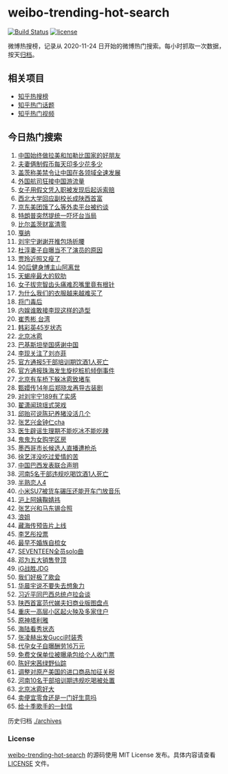 # weibo-trending-hot-search

[![Build Status](https://github.com/justjavac/weibo-trending-hot-search/workflows/ci/badge.svg?branch=master)](https://github.com/justjavac/weibo-trending-hot-search/actions)
[![license](https://img.shields.io/github/license/justjavac/weibo-trending-hot-search)](https://github.com/justjavac/weibo-trending-hot-search/blob/master/LICENSE)

微博热搜榜，记录从 2020-11-24 日开始的微博热门搜索。每小时抓取一次数据，按天[归档](./archives)。

## 相关项目

- [知乎热搜榜](https://github.com/justjavac/zhihu-trending-top-search)
- [知乎热门话题](https://github.com/justjavac/zhihu-trending-hot-questions)
- [知乎热门视频](https://github.com/justjavac/zhihu-trending-hot-video)

## 今日热门搜索

<!-- BEGIN -->
<!-- 最后更新时间 Wed May 14 2025 02:11:08 GMT+0800 (China Standard Time) -->

1. [中国始终做拉美和加勒比国家的好朋友](https://s.weibo.com//weibo?q=%23%E4%B8%AD%E5%9B%BD%E5%A7%8B%E7%BB%88%E5%81%9A%E6%8B%89%E7%BE%8E%E5%92%8C%E5%8A%A0%E5%8B%92%E6%AF%94%E5%9B%BD%E5%AE%B6%E7%9A%84%E5%A5%BD%E6%9C%8B%E5%8F%8B%23&Refer=new_time)
1. [夫妻俩制假币每天印多少花多少](https://s.weibo.com//weibo?q=%23%E5%A4%AB%E5%A6%BB%E4%BF%A9%E5%88%B6%E5%81%87%E5%B8%81%E6%AF%8F%E5%A4%A9%E5%8D%B0%E5%A4%9A%E5%B0%91%E8%8A%B1%E5%A4%9A%E5%B0%91%23&t=31&band_rank=1&Refer=top)
1. [盖茨称美禁令让中国在各领域全速发展](https://s.weibo.com//weibo?q=%23%E7%9B%96%E8%8C%A8%E7%A7%B0%E7%BE%8E%E7%A6%81%E4%BB%A4%E8%AE%A9%E4%B8%AD%E5%9B%BD%E5%9C%A8%E5%90%84%E9%A2%86%E5%9F%9F%E5%85%A8%E9%80%9F%E5%8F%91%E5%B1%95%23&t=31&band_rank=2&Refer=top)
1. [外国航司狂接中国游流量](https://s.weibo.com//weibo?q=%23%E5%A4%96%E5%9B%BD%E8%88%AA%E5%8F%B8%E7%8B%82%E6%8E%A5%E4%B8%AD%E5%9B%BD%E6%B8%B8%E6%B5%81%E9%87%8F%23&t=31&band_rank=3&Refer=top)
1. [女子用假文凭入职被发现后起诉索赔](https://s.weibo.com//weibo?q=%23%E5%A5%B3%E5%AD%90%E7%94%A8%E5%81%87%E6%96%87%E5%87%AD%E5%85%A5%E8%81%8C%E8%A2%AB%E5%8F%91%E7%8E%B0%E5%90%8E%E8%B5%B7%E8%AF%89%E7%B4%A2%E8%B5%94%23&t=31&band_rank=20&Refer=top)
1. [西北大学回应副校长成陕西首富](https://s.weibo.com//weibo?q=%23%E8%A5%BF%E5%8C%97%E5%A4%A7%E5%AD%A6%E5%9B%9E%E5%BA%94%E5%89%AF%E6%A0%A1%E9%95%BF%E6%88%90%E9%99%95%E8%A5%BF%E9%A6%96%E5%AF%8C%23&t=31&band_rank=35&Refer=top)
1. [京东美团饿了么等外卖平台被约谈](https://s.weibo.com//weibo?q=%23%E4%BA%AC%E4%B8%9C%E7%BE%8E%E5%9B%A2%E9%A5%BF%E4%BA%86%E4%B9%88%E7%AD%89%E5%A4%96%E5%8D%96%E5%B9%B3%E5%8F%B0%E8%A2%AB%E7%BA%A6%E8%B0%88%23&t=31&band_rank=6&Refer=top)
1. [特朗普突然提统一吓坏台当局](https://s.weibo.com//weibo?q=%23%E7%89%B9%E6%9C%97%E6%99%AE%E7%AA%81%E7%84%B6%E6%8F%90%E7%BB%9F%E4%B8%80%E5%90%93%E5%9D%8F%E5%8F%B0%E5%BD%93%E5%B1%80%23&t=31&band_rank=7&Refer=top)
1. [比尔盖茨财富清零](https://s.weibo.com//weibo?q=%23%E6%AF%94%E5%B0%94%E7%9B%96%E8%8C%A8%E8%B4%A2%E5%AF%8C%E6%B8%85%E9%9B%B6%23&t=31&band_rank=22&Refer=top)
1. [戛纳](https://s.weibo.com//weibo?q=%23%E6%88%9B%E7%BA%B3%23&t=31&band_rank=26&Refer=top)
1. [刘宇宁谢谢开推包场折腰](https://s.weibo.com//weibo?q=%23%E5%88%98%E5%AE%87%E5%AE%81%E8%B0%A2%E8%B0%A2%E5%BC%80%E6%8E%A8%E5%8C%85%E5%9C%BA%E6%8A%98%E8%85%B0%23&t=31&band_rank=47&Refer=top)
1. [杜淳妻子自曝当不了演员的原因](https://s.weibo.com//weibo?q=%23%E6%9D%9C%E6%B7%B3%E5%A6%BB%E5%AD%90%E8%87%AA%E6%9B%9D%E5%BD%93%E4%B8%8D%E4%BA%86%E6%BC%94%E5%91%98%E7%9A%84%E5%8E%9F%E5%9B%A0%23&t=31&band_rank=14&Refer=top)
1. [贾玲近照又瘦了](https://s.weibo.com//weibo?q=%23%E8%B4%BE%E7%8E%B2%E8%BF%91%E7%85%A7%E5%8F%88%E7%98%A6%E4%BA%86%23&t=31&band_rank=12&Refer=top)
1. [90后健身博主山阿离世](https://s.weibo.com//weibo?q=%2390%E5%90%8E%E5%81%A5%E8%BA%AB%E5%8D%9A%E4%B8%BB%E5%B1%B1%E9%98%BF%E7%A6%BB%E4%B8%96%23&t=31&band_rank=16&Refer=top)
1. [天蝎座最大的软肋](https://s.weibo.com//weibo?q=%23%E5%A4%A9%E8%9D%8E%E5%BA%A7%E6%9C%80%E5%A4%A7%E7%9A%84%E8%BD%AF%E8%82%8B%23&t=31&band_rank=29&Refer=top)
1. [女子拔完智齿头痛难忍嘴里竟有根针](https://s.weibo.com//weibo?q=%23%E5%A5%B3%E5%AD%90%E6%8B%94%E5%AE%8C%E6%99%BA%E9%BD%BF%E5%A4%B4%E7%97%9B%E9%9A%BE%E5%BF%8D%E5%98%B4%E9%87%8C%E7%AB%9F%E6%9C%89%E6%A0%B9%E9%92%88%23&t=31&band_rank=4&Refer=top)
1. [为什么我们的衣服越来越难买了](https://s.weibo.com//weibo?q=%23%E4%B8%BA%E4%BB%80%E4%B9%88%E6%88%91%E4%BB%AC%E7%9A%84%E8%A1%A3%E6%9C%8D%E8%B6%8A%E6%9D%A5%E8%B6%8A%E9%9A%BE%E4%B9%B0%E4%BA%86%23&t=31&band_rank=30&Refer=top)
1. [将门毒后](https://s.weibo.com//weibo?q=%E5%B0%86%E9%97%A8%E6%AF%92%E5%90%8E&t=31&band_rank=26&Refer=top)
1. [内娱谁敢接李现这样的造型](https://s.weibo.com//weibo?q=%E5%86%85%E5%A8%B1%E8%B0%81%E6%95%A2%E6%8E%A5%E6%9D%8E%E7%8E%B0%E8%BF%99%E6%A0%B7%E7%9A%84%E9%80%A0%E5%9E%8B&t=31&band_rank=2&Refer=top)
1. [崔秀彬 台湾](https://s.weibo.com//weibo?q=%E5%B4%94%E7%A7%80%E5%BD%AC%20%E5%8F%B0%E6%B9%BE&t=31&band_rank=13&Refer=top)
1. [韩彩英45岁状态](https://s.weibo.com//weibo?q=%23%E9%9F%A9%E5%BD%A9%E8%8B%B145%E5%B2%81%E7%8A%B6%E6%80%81%23&t=31&band_rank=20&Refer=top)
1. [北京冰雹](https://s.weibo.com//weibo?q=%E5%8C%97%E4%BA%AC%E5%86%B0%E9%9B%B9&t=31&band_rank=21&Refer=top)
1. [巴基斯坦举国感谢中国](https://s.weibo.com//weibo?q=%E5%B7%B4%E5%9F%BA%E6%96%AF%E5%9D%A6%E4%B8%BE%E5%9B%BD%E6%84%9F%E8%B0%A2%E4%B8%AD%E5%9B%BD&t=31&band_rank=17&Refer=top)
1. [李现关注了刘亦菲](https://s.weibo.com//weibo?q=%23%E6%9D%8E%E7%8E%B0%E5%85%B3%E6%B3%A8%E4%BA%86%E5%88%98%E4%BA%A6%E8%8F%B2%23&t=31&band_rank=9&Refer=top)
1. [官方通报5干部培训期饮酒1人死亡](https://s.weibo.com//weibo?q=%23%E5%AE%98%E6%96%B9%E9%80%9A%E6%8A%A55%E5%B9%B2%E9%83%A8%E5%9F%B9%E8%AE%AD%E6%9C%9F%E9%A5%AE%E9%85%921%E4%BA%BA%E6%AD%BB%E4%BA%A1%23&t=31&band_rank=10&Refer=top)
1. [官方通报珠海发生旋挖桩机倾倒事件](https://s.weibo.com//weibo?q=%23%E5%AE%98%E6%96%B9%E9%80%9A%E6%8A%A5%E7%8F%A0%E6%B5%B7%E5%8F%91%E7%94%9F%E6%97%8B%E6%8C%96%E6%A1%A9%E6%9C%BA%E5%80%BE%E5%80%92%E4%BA%8B%E4%BB%B6%23&t=31&band_rank=50&Refer=top)
1. [北京有车桥下躲冰雹致堵车](https://s.weibo.com//weibo?q=%23%E5%8C%97%E4%BA%AC%E6%9C%89%E8%BD%A6%E6%A1%A5%E4%B8%8B%E8%BA%B2%E5%86%B0%E9%9B%B9%E8%87%B4%E5%A0%B5%E8%BD%A6%23&t=31&band_rank=43&Refer=top)
1. [甄嬛传14年后郑晓龙再导古装剧](https://s.weibo.com//weibo?q=%23%E7%94%84%E5%AC%9B%E4%BC%A014%E5%B9%B4%E5%90%8E%E9%83%91%E6%99%93%E9%BE%99%E5%86%8D%E5%AF%BC%E5%8F%A4%E8%A3%85%E5%89%A7%23&t=31&band_rank=18&Refer=top)
1. [对刘宇宁189有了实感](https://s.weibo.com//weibo?q=%E5%AF%B9%E5%88%98%E5%AE%87%E5%AE%81189%E6%9C%89%E4%BA%86%E5%AE%9E%E6%84%9F&t=31&band_rank=42&Refer=top)
1. [翟潇闻琼瑶式哭戏](https://s.weibo.com//weibo?q=%E7%BF%9F%E6%BD%87%E9%97%BB%E7%90%BC%E7%91%B6%E5%BC%8F%E5%93%AD%E6%88%8F&t=31&band_rank=50&Refer=top)
1. [邱贻可说陈玘养猪没活几个](https://s.weibo.com//weibo?q=%23%E9%82%B1%E8%B4%BB%E5%8F%AF%E8%AF%B4%E9%99%88%E7%8E%98%E5%85%BB%E7%8C%AA%E6%B2%A1%E6%B4%BB%E5%87%A0%E4%B8%AA%23&t=31&band_rank=35&Refer=top)
1. [张艺兴金钟仁cha](https://s.weibo.com//weibo?q=%23%E5%BC%A0%E8%89%BA%E5%85%B4%E9%87%91%E9%92%9F%E4%BB%81cha%23&t=31&band_rank=41&Refer=top)
1. [医生辟谣生理期不能吃冰不能吃辣](https://s.weibo.com//weibo?q=%23%E5%8C%BB%E7%94%9F%E8%BE%9F%E8%B0%A3%E7%94%9F%E7%90%86%E6%9C%9F%E4%B8%8D%E8%83%BD%E5%90%83%E5%86%B0%E4%B8%8D%E8%83%BD%E5%90%83%E8%BE%A3%23&t=31&band_rank=39&Refer=top)
1. [鬼鬼为女购学区房](https://s.weibo.com//weibo?q=%23%E9%AC%BC%E9%AC%BC%E4%B8%BA%E5%A5%B3%E8%B4%AD%E5%AD%A6%E5%8C%BA%E6%88%BF%23&t=31&band_rank=23&Refer=top)
1. [墨西哥市长候选人直播遭枪杀](https://s.weibo.com//weibo?q=%23%E5%A2%A8%E8%A5%BF%E5%93%A5%E5%B8%82%E9%95%BF%E5%80%99%E9%80%89%E4%BA%BA%E7%9B%B4%E6%92%AD%E9%81%AD%E6%9E%AA%E6%9D%80%23&t=31&band_rank=33&Refer=top)
1. [徐艺洋没吃过爱情的苦](https://s.weibo.com//weibo?q=%E5%BE%90%E8%89%BA%E6%B4%8B%E6%B2%A1%E5%90%83%E8%BF%87%E7%88%B1%E6%83%85%E7%9A%84%E8%8B%A6&t=31&band_rank=5&Refer=top)
1. [中国巴西发表联合声明](https://s.weibo.com//weibo?q=%23%E4%B8%AD%E5%9B%BD%E5%B7%B4%E8%A5%BF%E5%8F%91%E8%A1%A8%E8%81%94%E5%90%88%E5%A3%B0%E6%98%8E%23&t=31&band_rank=45&Refer=top)
1. [河南5名干部违规吃喝饮酒1人死亡](https://s.weibo.com//weibo?q=%23%E6%B2%B3%E5%8D%975%E5%90%8D%E5%B9%B2%E9%83%A8%E8%BF%9D%E8%A7%84%E5%90%83%E5%96%9D%E9%A5%AE%E9%85%921%E4%BA%BA%E6%AD%BB%E4%BA%A1%23&t=31&band_rank=49&Refer=top)
1. [半熟恋人4](https://s.weibo.com//weibo?q=%E5%8D%8A%E7%86%9F%E6%81%8B%E4%BA%BA4&t=31&band_rank=24&Refer=top)
1. [小米SU7被货车碾压还能开车门放音乐](https://s.weibo.com//weibo?q=%23%E5%B0%8F%E7%B1%B3SU7%E8%A2%AB%E8%B4%A7%E8%BD%A6%E7%A2%BE%E5%8E%8B%E8%BF%98%E8%83%BD%E5%BC%80%E8%BD%A6%E9%97%A8%E6%94%BE%E9%9F%B3%E4%B9%90%23&t=31&band_rank=38&Refer=top)
1. [沪上阿姨鞠婧祎](https://s.weibo.com//weibo?q=%23%E6%B2%AA%E4%B8%8A%E9%98%BF%E5%A7%A8%E9%9E%A0%E5%A9%A7%E7%A5%8E%23&t=31&band_rank=45&Refer=top)
1. [张艺兴和马东锡合照](https://s.weibo.com//weibo?q=%23%E5%BC%A0%E8%89%BA%E5%85%B4%E5%92%8C%E9%A9%AC%E4%B8%9C%E9%94%A1%E5%90%88%E7%85%A7%23&t=31&band_rank=8&Refer=top)
1. [浪姐](https://s.weibo.com//weibo?q=%E6%B5%AA%E5%A7%90&t=31&band_rank=42&Refer=top)
1. [藏海传预告片上线](https://s.weibo.com//weibo?q=%23%E8%97%8F%E6%B5%B7%E4%BC%A0%E9%A2%84%E5%91%8A%E7%89%87%E4%B8%8A%E7%BA%BF%23&t=31&band_rank=36&Refer=top)
1. [李艺彤投票](https://s.weibo.com//weibo?q=%E6%9D%8E%E8%89%BA%E5%BD%A4%E6%8A%95%E7%A5%A8&t=31&band_rank=39&Refer=top)
1. [最早不婚族自梳女](https://s.weibo.com//weibo?q=%23%E6%9C%80%E6%97%A9%E4%B8%8D%E5%A9%9A%E6%97%8F%E8%87%AA%E6%A2%B3%E5%A5%B3%23&t=31&band_rank=34&Refer=top)
1. [SEVENTEEN全员solo曲](https://s.weibo.com//weibo?q=%23SEVENTEEN%E5%85%A8%E5%91%98solo%E6%9B%B2%23&t=31&band_rank=31&Refer=top)
1. [邓为五大销售登顶](https://s.weibo.com//weibo?q=%23%E9%82%93%E4%B8%BA%E4%BA%94%E5%A4%A7%E9%94%80%E5%94%AE%E7%99%BB%E9%A1%B6%23&t=31&band_rank=28&Refer=top)
1. [iG战胜JDG](https://s.weibo.com//weibo?q=%23iG%E6%88%98%E8%83%9CJDG%23&t=31&band_rank=49&Refer=top)
1. [我们好极了歌会](https://s.weibo.com//weibo?q=%23%E6%88%91%E4%BB%AC%E5%A5%BD%E6%9E%81%E4%BA%86%E6%AD%8C%E4%BC%9A%23&t=31&band_rank=49&Refer=top)
1. [华晨宇说不要失去想象力](https://s.weibo.com//weibo?q=%E5%8D%8E%E6%99%A8%E5%AE%87%E8%AF%B4%E4%B8%8D%E8%A6%81%E5%A4%B1%E5%8E%BB%E6%83%B3%E8%B1%A1%E5%8A%9B&t=31&band_rank=50&Refer=top)
1. [习近平同巴西总统卢拉会谈](https://s.weibo.com//weibo?q=%23%E4%B9%A0%E8%BF%91%E5%B9%B3%E5%90%8C%E5%B7%B4%E8%A5%BF%E6%80%BB%E7%BB%9F%E5%8D%A2%E6%8B%89%E4%BC%9A%E8%B0%88%23&Refer=new_time)
1. [陕西首富范代娣夫妇商业版图盘点](https://s.weibo.com//weibo?q=%23%E9%99%95%E8%A5%BF%E9%A6%96%E5%AF%8C%E8%8C%83%E4%BB%A3%E5%A8%A3%E5%A4%AB%E5%A6%87%E5%95%86%E4%B8%9A%E7%89%88%E5%9B%BE%E7%9B%98%E7%82%B9%23&t=31&band_rank=10&Refer=top)
1. [重庆一高层小区起火殃及多家住户](https://s.weibo.com//weibo?q=%23%E9%87%8D%E5%BA%86%E4%B8%80%E9%AB%98%E5%B1%82%E5%B0%8F%E5%8C%BA%E8%B5%B7%E7%81%AB%E6%AE%83%E5%8F%8A%E5%A4%9A%E5%AE%B6%E4%BD%8F%E6%88%B7%23&t=31&band_rank=40&Refer=top)
1. [原神塔利雅](https://s.weibo.com//weibo?q=%E5%8E%9F%E7%A5%9E%E5%A1%94%E5%88%A9%E9%9B%85&t=31&band_rank=40&Refer=top)
1. [海陆看秀状态](https://s.weibo.com//weibo?q=%E6%B5%B7%E9%99%86%E7%9C%8B%E7%A7%80%E7%8A%B6%E6%80%81&t=31&band_rank=37&Refer=top)
1. [张凌赫出发Gucci时装秀](https://s.weibo.com//weibo?q=%23%E5%BC%A0%E5%87%8C%E8%B5%AB%E5%87%BA%E5%8F%91Gucci%E6%97%B6%E8%A3%85%E7%A7%80%23&t=31&band_rank=25&Refer=top)
1. [代孕女子自曝酬劳16万元](https://s.weibo.com//weibo?q=%23%E4%BB%A3%E5%AD%95%E5%A5%B3%E5%AD%90%E8%87%AA%E6%9B%9D%E9%85%AC%E5%8A%B316%E4%B8%87%E5%85%83%23&t=31&band_rank=11&Refer=top)
1. [免费文保单位被曝承包给个人收门票](https://s.weibo.com//weibo?q=%23%E5%85%8D%E8%B4%B9%E6%96%87%E4%BF%9D%E5%8D%95%E4%BD%8D%E8%A2%AB%E6%9B%9D%E6%89%BF%E5%8C%85%E7%BB%99%E4%B8%AA%E4%BA%BA%E6%94%B6%E9%97%A8%E7%A5%A8%23&t=31&band_rank=15&Refer=top)
1. [陈好宋茜绿野仙踪](https://s.weibo.com//weibo?q=%23%E9%99%88%E5%A5%BD%E5%AE%8B%E8%8C%9C%E7%BB%BF%E9%87%8E%E4%BB%99%E8%B8%AA%23&t=31&band_rank=19&Refer=top)
1. [调整对原产美国的进口商品加征关税](https://s.weibo.com//weibo?q=%23%E8%B0%83%E6%95%B4%E5%AF%B9%E5%8E%9F%E4%BA%A7%E7%BE%8E%E5%9B%BD%E7%9A%84%E8%BF%9B%E5%8F%A3%E5%95%86%E5%93%81%E5%8A%A0%E5%BE%81%E5%85%B3%E7%A8%8E%23&t=31&band_rank=27&Refer=top)
1. [河南10名干部培训期违规吃喝被处置](https://s.weibo.com//weibo?q=%23%E6%B2%B3%E5%8D%9710%E5%90%8D%E5%B9%B2%E9%83%A8%E5%9F%B9%E8%AE%AD%E6%9C%9F%E8%BF%9D%E8%A7%84%E5%90%83%E5%96%9D%E8%A2%AB%E5%A4%84%E7%BD%AE%23&t=31&band_rank=32&Refer=top)
1. [北京冰雹好大](https://s.weibo.com//weibo?q=%23%E5%8C%97%E4%BA%AC%E5%86%B0%E9%9B%B9%E5%A5%BD%E5%A4%A7%23&t=31&band_rank=44&Refer=top)
1. [卖便宜零食还是一门好生意吗](https://s.weibo.com//weibo?q=%23%E5%8D%96%E4%BE%BF%E5%AE%9C%E9%9B%B6%E9%A3%9F%E8%BF%98%E6%98%AF%E4%B8%80%E9%97%A8%E5%A5%BD%E7%94%9F%E6%84%8F%E5%90%97%23&t=31&band_rank=46&Refer=top)
1. [给十季歌手的一封信](https://s.weibo.com//weibo?q=%23%E7%BB%99%E5%8D%81%E5%AD%A3%E6%AD%8C%E6%89%8B%E7%9A%84%E4%B8%80%E5%B0%81%E4%BF%A1%23&t=31&band_rank=48&Refer=top)

<!-- END -->

历史归档 [./archives](./archives)

### License

[weibo-trending-hot-search](https://github.com/justjavac/weibo-trending-hot-search) 的源码使用 MIT License
发布。具体内容请查看 [LICENSE](./LICENSE) 文件。

